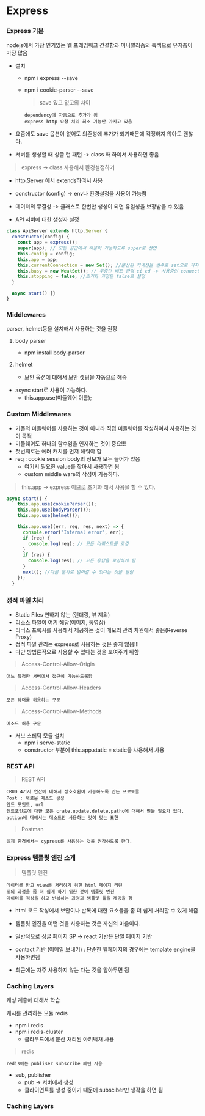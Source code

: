 # Express

### Express 기본

nodejs에서 가장 인기있는 웹 프레임워크
간결함과 미니멀리즘의 특색으로 유저층이 가장 많음

- 설치

  - npm i express --save
  - npm i cookie-parser --save

    > save 있고 없고의 차이

        dependency에 자동으로 추가가 됨
        express http 요청 처리 최소 기능만 가지고 있음

- 요즘에도 save 옵션이 없어도 의존성에 추가가 되기때문에 걱정하지 않아도 괜찮다.

- 서버를 생성할 때 싱글 턴 패턴 -> class 화 하여서 사용하면 좋음

> express -> class 사용해서 환경설정하기

- http.Server 에서 extends하여서 사용
- constructor (config) -> env나 환경설정을 사용이 가능함

- 데이터의 무결성 -> 클래스로 한번만 생성이 되면 유일성을 보장받을 수 있음

- API 서버에 대한 생성자 설정

```javascript
class ApiServer extends http.Server {
  constructor(config) {
    const app = express();
    super(app); // 모든 공간에서 사용이 가능하도록 super로 선언
    this.config = config;
    this.app = app;
    this.currentConnection = new Set(); //분산된 커넥션을 변수로 set으로 가지게 됨
    this.busy = new WeakSet(); // 무중단 배포 환경 ci cd -> 사용중인 connection
    this.stopping = false; //초기화 과정은 false로 설정
  }

  async start() {}
}
```

### Middlewares

parser, helmet등을 설치해서 사용하는 것을 권장

1. body parser

   - npm install body-parser

2. helmet
   - 보안 옵션에 대해서 보안 셋팅을 자동으로 해줌

- async start로 사용이 가능하다.
  - this.app.use(미들웨어 이름);

### Custom Middlewares

- 기존의 미들웨어를 사용하는 것이 아니라 직접 미들웨어를 작성하여서 사용하는 것이 목적
- 미들웨어도 하나의 함수임을 인지하는 것이 중요!!!
- 첫번째로는 에러 캐치를 먼저 해줘야 함
- req : cookie session body의 정보가 모두 들어가 있음
  - 여기서 필요한 value를 찾아서 사용하면 됨
  - custom middle ware의 작성이 가능하다.

> this.app -> express 이므로 초기화 해서 사용을 할 수 있다.

```javascript
async start() {
    this.app.use(cookieParser());
    this.app.use(bodyParser());
    this.app.use(helmet());

    this.app.use((err, req, res, next) => {
      console.error("Internal error", err);
      if (req) {
        console.log(req); // 모든 리퀘스트를 로깅
      }
      if (res) {
        console.log(res); // 모든 응답을 로깅하게 됨
      }
      next(); //다음 분기로 넘어갈 수 있다는 것을 알림
    });
  }
```

### 정적 파일 처리

- Static Files 변하지 않는 (렌더링, 뷰 제외)
- 리소스 파일이 여기 해당(이미지, 동영상)
- 리버스 프록시를 사용해서 제공하는 것이 메모리 관리 차원에서 좋음(Reverse Proxy)
- 정적 파일 관리는 express로 사용하는 것은 좋지 않음!!!
- 다만 방법론적으로 사용할 수 있다는 것을 보여주기 위함

> Access-Control-Allow-Origin

    어느 특정한 서버에서 접근이 가능하도록함

> Access-Control-Allow-Headers

    모든 헤더를 허용하는 구문

> Access-Control-Allow-Methods

    메소드 허용 구문

- 서브 스테틱 모듈 설치
  - npm i serve-static
  - constructor 부분에 this.app.static = static을 사용해서 사용

### REST API

> REST API

    CRUD 4가지 연산에 대해서 상호호환이 가능하도록 만든 프로토콜
    Post : 새로운 메소드 생성
    엔드 포인트, url
    앤드포인트에 대한 모든 crate,update,delete,pathc에 대해서 만들 필요가 없다.
    action에 대해서는 메소드만 사용하는 것이 맞는 표현

> Postman

    실제 환경에서는 cypress를 사용하는 것을 권장하도록 한다.

### Express 템플릿 엔진 소개

> 템플릿 엔진

    데이터를 받고 view를 처리하기 위한 html 페이지 리턴
    위의 과정을 좀 더 쉽게 하기 위한 것이 템플릿 엔진
    데이터를 적성을 하고 반복하는 과정과 템플릿 툴을 제공을 함

- html 코드 작성에서 보안이나 반복에 대한 요소들을 좀 더 쉽게 처리할 수 있게 해줌
- 템플릿 엔진을 어떤 것을 사용하는 것은 자신의 마음이다.

- 일반적으로 싱글 페이지 SP -> react 기반은 단일 페이지 기반
- contact 기반 (이메일 보내기) : 단순한 웹페이지의 경우에는 template engine을 사용하면됨
- 최근에는 자주 사용하지 않는 다는 것을 알아두면 됨

### Caching Layers

캐싱 계층에 대해서 학습

캐시를 관리하는 모듈
redis

- npm i redis
- npm i redis-cluster
  - 클라우드에서 분산 처리된 아키택쳐 사용

> redis

    redis에는 publiser subscribe 패턴 사용

- sub, publisher
  - pub -> 서버에서 생성
  - 클라이언트를 생성 중이기 때문에 subsciber만 생각을 하면 됨

### Caching Layers
